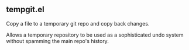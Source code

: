 tempgit.el
----------

Copy a file to a temporary git repo and copy back changes.

Allows a temporary repository to be used as a sophisticated undo system without
spamming the main repo's history.
